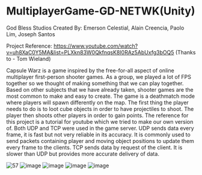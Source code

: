 # MultiplayerGame-GD-NETWK(Unity)

God Bless Studios
Created By: Emerson Celestial, Alain Creencia, Paolo Lim, Joseph Santos

Project Reference: https://www.youtube.com/watch?v=uh8XaC0Y5MA&list=PLXkn83W0QkfnqsK8I0RAz5AbUxfg3bOQ5 (Thanks to - Tom Wieland)

Capsule Warz is a game inspired by the free-for-all aspect of online multiplayer first-person shooter games. As a group, we played a lot of FPS together so we thought of making something that we can play together. Based on other subjects that we have already taken, shooter games are the most common to make and easy to create. The game is a deathmatch mode where players will spawn differently on the map. The first thing the player needs to do is to loot cube objects in order to have projectiles to shoot. The player then shoots other players in order to gain points. The reference for this project is a tutorial for youtube which we tried to make our own version of. Both UDP and TCP were used in the game server. UDP sends data every frame, it is fast but not very reliable in its accuracy. It is commonly used to send packets containing player and moving object positions to update them every frame to the clients. TCP sends data by request of the client. It is slower than UDP but provides more accurate delivery of data.

![57](https://user-images.githubusercontent.com/80930588/177790740-48c754b9-cff8-4135-b28a-25c0fa8e2f6f.gif)
![image](https://user-images.githubusercontent.com/80930588/177788739-c070858c-e36d-4204-8073-8f27f38a24ac.png)
![image](https://user-images.githubusercontent.com/80930588/177789042-ffaea094-e490-48de-9140-ac5e4b20238c.png)
![image](https://user-images.githubusercontent.com/80930588/177789135-1450134a-dd88-4f06-9af5-cd4fdb2e4a1b.png)
![image](https://user-images.githubusercontent.com/80930588/177789197-45a33abb-b70a-4298-b577-7ce1f1427f4f.png)

